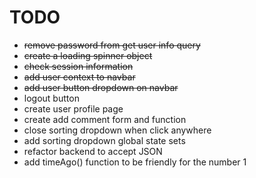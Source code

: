 # TODO

- ~~remove password from get user info query~~
- ~~create a loading spinner object~~
- ~~check session information~~
- ~~add user context to navbar~~
- ~~add user button dropdown on navbar~~
- logout button
- create user profile page
- create add comment form and function
- close sorting dropdown when click anywhere
- add sorting dropdown global state sets
- refactor backend to accept JSON
- add timeAgo() function to be friendly for the number 1
